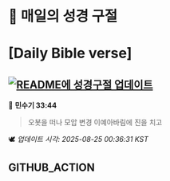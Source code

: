# 🙏 매일의 성경 구절
# [Daily Bible verse]
## [![README에 성경구절 업데이트](https://github.com/DONGSUKA/first_test/actions/workflows/update-readme-bible.yml/badge.svg)](https://github.com/DONGSUKA/first_test/actions/workflows/update-readme-bible.yml)
<!-- START_BIBLE_VERSE -->
📖 **민수기 33:44**
> 오봇을 떠나 모압 변경 이예아바림에 진을 치고

🕊️ _업데이트 시각: 2025-08-25 00:36:31 KST_
  <!-- END_BIBLE_VERSE -->
## GITHUB_ACTION
